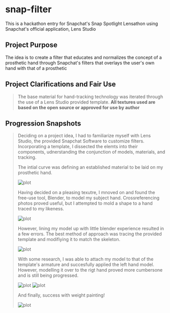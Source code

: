 # snap-filter
This is a hackathon entry for Snapchat's Snap Spotlight Lensathon
using Snapchat's official application, Lens Studio

  ## Project Purpose
   The idea is to create a filter that educates and normalizes 
   the concept of a prosthetic hand through Snapchat's filters 
   that overlays the user's own hand with that of a prosthetic
   
  ## Project Clarifications and Fair Use
  > The base material for hand-tracking technology was iterated 
  > through the use of a Lens Studio provided template.
  > **All textures used are based on the open source or approved for use by author**

  ## Progression Snapshots 
  > Deciding on a project idea, I had to familiarize myself with Lens Studio,
  > the provided Snapchat Software to customize filters. Incorporating a template, I dissected
  > the elemts into their components, udnerstanding the conjunction of models, materials, and tracking.
  >
  > The intial curve was defining an established material to be laid on my prosthetic hand.
  >
  > ![plot](./README_pics/ref0.JPG)
  > 
  > Having decided on a pleasing texutre, I mnoved on and found the free-use tool, Blender, to model my subject hand.
  > Crossreferencing photos proved useful, but I attempted to mold a shape to a hand traced to my likeness.
  >
  > ![plot](./README_pics/ref2.JPG)
  >
  > However, lining my model up with little blender experience resulted in a few errors. The best method of approach was tracing 
  > the provided template and modifiying it to match the skeleton.
  >
  > ![plot](./README_pics/ref3.JPG)
  >
  > With some research, I was able to attach my model to that of the template's armature and succesfully applied 
  > the left hand model. However, modelling it over to the rigt hand proved more cumbersone and is still being progressed.
  >
  > ![plot](./README_pics/ref4.JPG) ![plot](./README_pics/ref6.JPG)
  > 
  > And finally, success with weight painting! 
  > 
  > ![plot](./README_pics/ref7.JPG)
